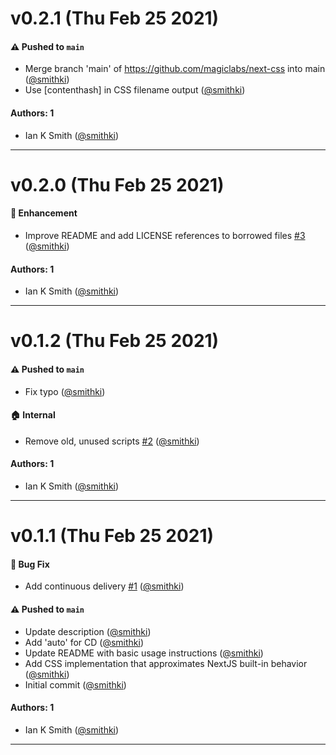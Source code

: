 # v0.2.1 (Thu Feb 25 2021)

#### ⚠️ Pushed to `main`

- Merge branch 'main' of https://github.com/magiclabs/next-css into main ([@smithki](https://github.com/smithki))
- Use [contenthash] in CSS filename output ([@smithki](https://github.com/smithki))

#### Authors: 1

- Ian K Smith ([@smithki](https://github.com/smithki))

---

# v0.2.0 (Thu Feb 25 2021)

#### 🚀 Enhancement

- Improve README and add LICENSE references to borrowed files [#3](https://github.com/magiclabs/next-css/pull/3) ([@smithki](https://github.com/smithki))

#### Authors: 1

- Ian K Smith ([@smithki](https://github.com/smithki))

---

# v0.1.2 (Thu Feb 25 2021)

#### ⚠️ Pushed to `main`

- Fix typo ([@smithki](https://github.com/smithki))

#### 🏠 Internal

- Remove old, unused scripts [#2](https://github.com/magiclabs/next-css/pull/2) ([@smithki](https://github.com/smithki))

#### Authors: 1

- Ian K Smith ([@smithki](https://github.com/smithki))

---

# v0.1.1 (Thu Feb 25 2021)

#### 🐛 Bug Fix

- Add continuous delivery [#1](https://github.com/magiclabs/next-css/pull/1) ([@smithki](https://github.com/smithki))

#### ⚠️ Pushed to `main`

- Update description ([@smithki](https://github.com/smithki))
- Add 'auto' for CD ([@smithki](https://github.com/smithki))
- Update README with basic usage instructions ([@smithki](https://github.com/smithki))
- Add CSS implementation that approximates NextJS built-in behavior ([@smithki](https://github.com/smithki))
- Initial commit ([@smithki](https://github.com/smithki))

#### Authors: 1

- Ian K Smith ([@smithki](https://github.com/smithki))

---

